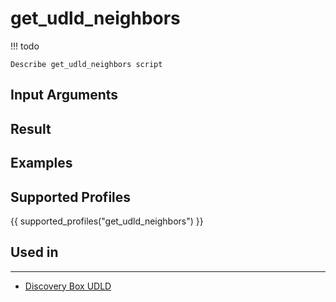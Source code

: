 

# get_udld_neighbors

<!-- prettier-ignore -->
!!! todo

    Describe get_udld_neighbors script

## Input Arguments

## Result

## Examples

## Supported Profiles

{{ supported_profiles("get_udld_neighbors") }}

## Used in
-------
* [Discovery Box UDLD](../../../admin/reference/discovery/box/udld.md)
